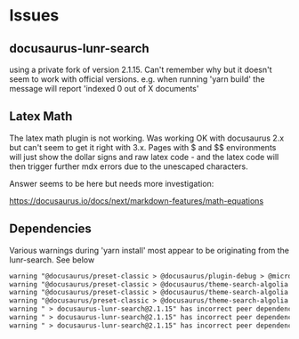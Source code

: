 # Issues

## docusaurus-lunr-search

using a private fork of version 2.1.15. Can't remember why but it doesn't seem to work with official versions. e.g. when running 'yarn build' the message will report 'indexed 0 out of X documents'

## Latex Math

The latex math plugin is not working. Was working OK with docusaurus 2.x but can't seem to get it right with 3.x. Pages with $ and $$ environments will just show the dollar signs and raw latex code - and the latex code will then trigger further mdx errors due to the unescaped characters.

Answer seems to be here but needs more investigation:

<https://docusaurus.io/docs/next/markdown-features/math-equations>

## Dependencies

Various warnings during 'yarn install' most appear to be originating from the lunr-search. See below

```txt
warning "@docusaurus/preset-classic > @docusaurus/plugin-debug > @microlink/react-json-view > flux@4.0.4" has incorrect peer dependency "react@^15.0.2 || ^16.0.0 || ^17.0.0".
warning "@docusaurus/preset-classic > @docusaurus/theme-search-algolia > @docsearch/react > @algolia/autocomplete-preset-algolia@1.9.3" has unmet peer dependency "@algolia/client-search@>= 4.9.1 < 6".
warning "@docusaurus/preset-classic > @docusaurus/theme-search-algolia > @docsearch/react > @algolia/autocomplete-core > @algolia/autocomplete-plugin-algolia-insights@1.9.3" has unmet peer dependency "search-insights@>= 1 < 3".
warning "@docusaurus/preset-classic > @docusaurus/theme-search-algolia > @docsearch/react > @algolia/autocomplete-core > @algolia/autocomplete-shared@1.9.3" has unmet peer dependency "@algolia/client-search@>= 4.9.1 < 6".
warning " > docusaurus-lunr-search@2.1.15" has incorrect peer dependency "@docusaurus/core@^2.0.0-alpha.60 || ^2.0.0".
warning " > docusaurus-lunr-search@2.1.15" has incorrect peer dependency "react@^16.8.4 || ^17".
warning " > docusaurus-lunr-search@2.1.15" has incorrect peer dependency "react-dom@^16.8.4 || ^17".
```
